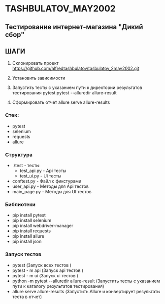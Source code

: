 # TASHBULATOV_MAY2002

## Тестирование интернет-магазина "Дикий сбор"

## ШАГИ
1. Склонировать проект https://github.com/alfredtashbulatov/tasbulatov_2may2002.git

2. Установить зависимости

4. Запустить тесты с указанием пути к директории результатов тестирования pytest pytest --alluredir allure-result

5. Сформировать отчет allure serve allure-results

### Стек:
- pytest
- selenium
- requests
- allure

### Структура 
- ./test - тесты 
  - test_api.py - Api тесты
  - test_ui.py - Ui тесты
 - conftest.py - Файл с фикстурами 
 - user_api.py - Методы для Аpi тестов
 - main_page.py - Методы для UI тестов

### Библиотеки
- pip install pytest
- pip install selenium
- pip install webdriver-manager
- pip install requests
- pip install allure
- pip install json

### Запуск тестов 
- pytest (Запуск всех тестов )
- pytest - m api (Запуск api тестов )
- pytest - m ui (Запуск ui тестов )
- python -m pytest --alluredir allure-result (Запустить тесты с указанием пути к каталогу результатов тестирования)
- allure serve allure-results (Запустить Allure и конвертирует результаты теста в отчет)


